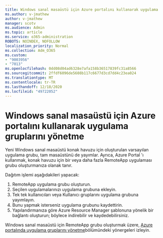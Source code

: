 ```yaml
---
title: Windows sanal masaüstü için Azure portalını kullanarak uygulama gruplarını yönetme
ms.author: v-jmathew
author: v-jmathew
manager: scotv
ms.audience: Admin
ms.topic: article
ms.service: o365-administration
ROBOTS: NOINDEX, NOFOLLOW
localization_priority: Normal
ms.collection: Adm_O365
ms.custom:
- "9003956"
- "7013"
ms.openlocfilehash: 0dd08d04ad6328e7afa158b36517839fc31a8566
ms.sourcegitcommit: 2ffdf6096de5608b117c6677d3cd7dd4c23ea024
ms.translationtype: MT
ms.contentlocale: tr-TR
ms.lasthandoff: 12/18/2020
ms.locfileid: "49722052"
---
```

# <a name="manage-app-groups-by-using-the-azure-portal-for-windows-virtual-desktop"></a>Windows sanal masaüstü için Azure portalını kullanarak uygulama gruplarını yönetme

Yeni Windows sanal masaüstü konak havuzu için oluşturulan varsayılan uygulama grubu, tam masaüstünü de yayımlar. Ayrıca, Azure Portal 'ı kullanmak, konak havuzu için bir veya daha fazla RemoteApp uygulaması grubu oluşturmanıza olanak tanır.

Dağıtım işlemi aşağıdakileri yapacak:

1. RemoteApp uygulama grubu oluşturun.
2. Seçilen uygulamalarınızı uygulama grubuna ekleyin.
3. Tek tek kullanıcıları veya Kullanıcı gruplarını uygulama grubuna yayımlayın.
4. Bunu yapmak isterseniz uygulama grubunu kaydettirin.
5. Yapılandırmanıza göre Azure Resource Manager şablonuna yönelik bir bağlantı oluşturun; böylece indirebilir ve kaydedebilirsiniz.

Windows sanal masaüstü için RemoteApp grubu oluşturmak üzere, [Azure portalında uygulama gruplarını yönetme](https://go.microsoft.com/fwlink/?linkid=2129550)bölümündeki yönergeleri izleyin.
